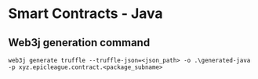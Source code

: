 # Smart Contracts - Java

## Web3j generation command
```web3j generate truffle --truffle-json=<json_path> -o .\generated-java -p xyz.epicleague.contract.<package_subname>``` 